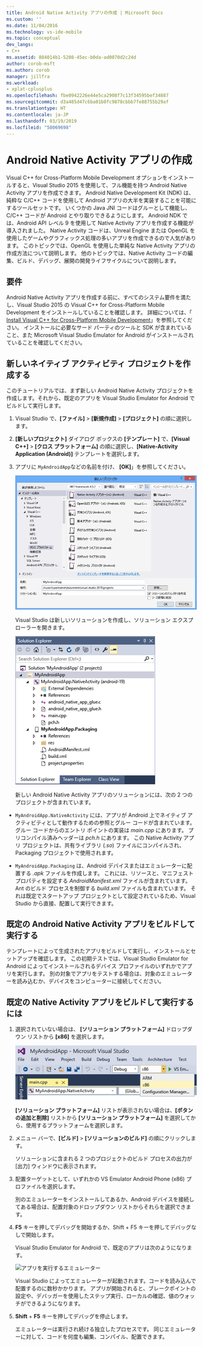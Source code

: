 ```yaml
---
title: Android Native Activity アプリの作成 | Microsoft Docs
ms.custom: ''
ms.date: 11/04/2016
ms.technology: vs-ide-mobile
ms.topic: conceptual
dev_langs:
- C++
ms.assetid: 884014b1-5208-45ec-b0da-ad0070d2c24d
author: corob-msft
ms.author: corob
manager: jillfra
ms.workload:
- xplat-cplusplus
ms.openlocfilehash: fbe0942226e44e5ca2908f7c13f34595bef34887
ms.sourcegitcommit: d3a485d47c6ba01b0fc9878cbbb7fe88755b29af
ms.translationtype: HT
ms.contentlocale: ja-JP
ms.lasthandoff: 03/19/2019
ms.locfileid: "58069698"
---
```

# <a name="create-an-android-native-activity-app"></a>Android Native Activity アプリの作成

Visual C++ for Cross-Platform Mobile Development オプションをインストールすると、Visual Studio 2015 を使用して、フル機能を持つ Android Native Activity アプリを作成できます。 Android Native Development Kit (NDK) は、純粋な C/C++ コードを使用して Android アプリの大半を実装することを可能にするツールセットです。 いくつかの Java JNI コードはグルーとして機能し、C/C++ コードが Android とやり取りできるようにします。 Android NDK では、Android API レベル 9 を使用して Native Activity アプリを作成する機能が導入されました。 Native Activity コードは、Unreal Engine または OpenGL を使用したゲームやグラフィックス処理の多いアプリを作成できるので人気があります。 このトピックでは、OpenGL を使用した単純な Native Activity アプリの作成方法について説明します。 他のトピックでは、Native Activity コードの編集、ビルド、デバッグ、展開の開発ライフサイクルについて説明します。

## <a name="requirements"></a>要件

Android Native Activity アプリを作成する前に、すべてのシステム要件を満たし、Visual Studio 2015 の Visual C++ for Cross-Platform Mobile Development をインストールしていることを確認します。 詳細については、「 [Install Visual C++ for Cross-Platform Mobile Development](../cross-platform/install-visual-cpp-for-cross-platform-mobile-development.md)」を参照してください。 インストールに必要なサード パーティのツールと SDK が含まれていること、また Microsoft Visual Studio Emulator for Android がインストールされていることを確認してください。

## <a name="create-a-new-native-activity-project"></a>新しいネイティブ アクティビティ プロジェクトを作成する

このチュートリアルでは、まず新しい Android Native Activity プロジェクトを作成します。それから、既定のアプリを Visual Studio Emulator for Android でビルドして実行します。

1. Visual Studio で、**[ファイル]** > **[新規作成]** > **[プロジェクト]** の順に選択します。

2. **[新しいプロジェクト]** ダイアログ ボックスの **[テンプレート]** で、**[Visual C++]** > **[クロス プラットフォーム]** の順に選択し、**[Native-Activity Application (Android)]** テンプレートを選択します。

3. アプリに `MyAndroidApp`などの名前を付け、 **[OK]**」を参照してください。

    ![Native Activity プロジェクトの作成](../cross-platform/media/cppmdd_newproject.PNG "CppMDD_NewProject")

    Visual Studio は新しいソリューションを作成し、ソリューション エクスプローラーを開きます。

    ![ソリューション エクスプローラーでの Native Activity プロジェクト](../cross-platform/media/cppmdd_rc_na_solutionexp.PNG "CPPMDD_RC_NA_SolutionExp")

   新しい Android Native Activity アプリのソリューションには、次の 2 つのプロジェクトが含まれています。

-   `MyAndroidApp.NativeActivity` には、アプリが Android 上でネイティブ アクティビティとして動作するための参照とグルー コードが含まれています。 グルー コードからのエントリ ポイントの実装は *main.cpp* にあります。 プリコンパイル済みヘッダーは *pch.h* にあります。 この Native Activity アプリ プロジェクトは、共有ライブラリ (*.so*) ファイルにコンパイルされ、Packaging プロジェクトで使用されます。

-   `MyAndroidApp.Packaging` は、Android デバイスまたはエミュレーターに配置する *.apk* ファイルを作成します。 これには、リソースと、マニフェスト プロパティを設定する *AndroidManifest.xml* ファイルが含まれています。 Ant のビルド プロセスを制御する *build.xml* ファイルも含まれています。 それは既定でスタートアップ プロジェクトとして設定されているため、Visual Studio から直接、配置して実行できます。

## <a name="build-and-run-the-default-android-native-activity-app"></a>既定の Android Native Activity アプリをビルドして実行する

テンプレートによって生成されたアプリをビルドして実行し、インストールとセットアップを確認します。 この初期テストでは、Visual Studio Emulator for Android によってインストールされるデバイス プロファイルのいずれかでアプリを実行します。 別の対象でアプリをテストする場合は、対象のエミュレーターを読み込むか、デバイスをコンピューターに接続してください。

## <a name="to-build-and-run-the-default-native-activity-app"></a>既定の Native Activity アプリをビルドして実行するには

1.  選択されていない場合は、 **[ソリューション プラットフォーム]** ドロップダウン リストから **[x86]** を選択します。

     ![ソリューション プラットフォーム ドロップダウン x86 の選択](../cross-platform/media/cppmdd_rc_na_solution_x86.png "CPPMDD_RC_NA_Solution_x86")

     **[ソリューション プラットフォーム]** リストが表示されない場合は、**[ボタンの追加と削除]** リストから **[ソリューション プラットフォーム]** を選択してから、使用するプラットフォームを選択します。

2.  メニュー バーで、**[ビルド]** > **[ソリューションのビルド]** の順にクリックします。

     ソリューションに含まれる 2 つのプロジェクトのビルド プロセスの出力が [出力] ウィンドウに表示されます。

3.  配置ターゲットとして、いずれかの VS Emulator Android Phone (x86) プロファイルを選択します。

     別のエミュレーターをインストールしてあるか、Android デバイスを接続してある場合は、配置対象のドロップダウン リストからそれらを選択できます。

4.  **F5** キーを押してデバッグを開始するか、Shift + F5 キーを押してデバッグなしで開始します。

     Visual Studio Emulator for Android で、既定のアプリは次のようになります。

     ![アプリを実行するエミュレーター](../cross-platform/media/cppmdd_emulator_running_app.PNG "CppMDD_Emulator_Running_App")

     Visual Studio によってエミュレーターが起動されます。コードを読み込んで配置するのに数秒かかります。 アプリが開始されると、ブレークポイントの設定や、デバッガーを使用したステップ実行、ローカルの確認、値のウォッチができるようになります。

5.  **Shift** + **F5** キーを押してデバッグを停止します。

     エミュレーターは実行され続ける独立したプロセスです。 同じエミュレーターに対して、コードを何度も編集、コンパイル、配置できます。